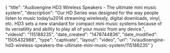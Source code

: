 {
    "title": "Audioengine HD3 Wireless Speakers - The ultimate mini music system",
    "description": "Our HD Series was designed for the way people listen to music today\u2014 streaming wirelessly, digital downloads, vinyl, etc. HD3 sets a new standard for compact mini music systems because of its versatility and ability to play all of your music from any device.",
    "videoid": "115188235",
    "date_created": "1478744836",
    "date_modified": "1505432988",
    "type": "captivate",
    "layout": "video",
    "url": "\/v\/audioengine-hd3-wireless-speakers-the-ultimate-mini-music-system\/115188235"
}